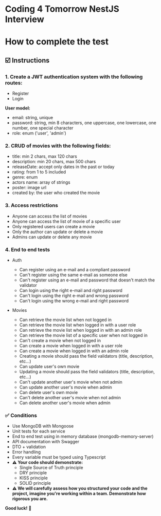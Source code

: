 # Coding 4 Tomorrow NestJS Interview

# How to complete the test

## ☑️ Instructions

### 1. Create a JWT authentication system with the following routes:
  - Register
  - Login

  **User model:**
  - email: string, unique
  - password: string, min 8 characters, one uppercase, one lowercase, one number, one special character
  - role: enum ('user', 'admin')

### 2. CRUD of movies with the following fields:
- title: min 2 chars, max 120 chars
- description: min 20 chars, max 500 chars
- releaseDate: accept only dates in the past or today
- rating: from 1 to 5 included
- genre: enum
- actors name: array of strings
- poster: image url
- created by: the user who created the movie

### 3. Access restrictions
- Anyone can access the list of movies
- Anyone can access the list of movie of a specific user
- Only registered users can create a movie
- Only the author can update or delete a movie
- Admins can update or delete any movie

### 4. End to end tests
- Auth
  - Can register using an e-mail and a compliant password
  - Can't register using the same e-mail as someone else
  - Can't register using an e-mail and password that doesn't match the validator
  - Can login using the right e-mail and right password
  - Can't login using the right e-mail and wrong password
  - Can't login using the wrong e-mail and right password

- Movies
  - Can retrieve the movie list when not logged in
  - Can retrieve the movie list when logged in with a user role
  - Can retrieve the movie list when logged in with an admin role
  - Can retrieve the movie list of a specific user when not logged in
  - Can't create a movie when not logged in
  - Can create a movie when logged in with a user role
  - Can create a movie when logged in with an admin role
  - Creating a movie should pass the field validators (title, description, etc...)
  - Can update user's own movie
  - Updating a movie should pass the field validators (title, description, etc...)
  - Can't update another user's movie when not admin
  - Can update another user's movie when admin
  - Can delete user's own movie
  - Can't delete another user's movie when not admin
  - Can delete another user's movie when admin

### ✅ Conditions
- Use MongoDB with Mongoose
- Unit tests for each service
- End to end test using in memory database (mongodb-memory-server)
- API documentation with Swagger
- DTO + validation
- Error handling
- Every variable must be typed using Typescript
- **⚠️ Your code should demonstrate:**
  - Single Source of Truth principle
  - DRY principle
  - KISS principle
  - SOLID principle
- **⚠️ We will carefully assess how you structured your code and the project, imagine you're working within a team. Demonstrate how rigorous you are.**

**Good luck!** 💪
